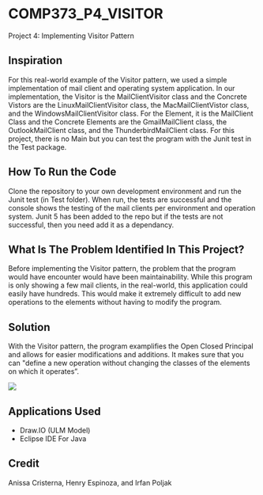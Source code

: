 # COMP373_P4_VISITOR

Project 4: Implementing Visitor Pattern

## Inspiration 

For this real-world example of the Visitor pattern, we used a simple implementation of mail client and operating system application. In our implementation, the Visitor is the MailClientVisitor class and the Concrete Vistors are the LinuxMailClientVisitor class, the MacMailClientVistor class, and the WindowsMailClientVisitor class. For the Element, it is the MailClient Class and the Concrete Elements are the GmailMailClient class, the OutlookMailClient class, and the ThunderbirdMailClient class. For this project, there is no Main but you can test the program with the Junit test in the Test package.

## How To Run the Code

Clone the repository to your own development environment and run the Junit test (in Test folder). When run, the tests are successful and the console shows the testing of the mail clients per environment and operation system. Junit 5 has been added to the repo but if the tests are not successful, then you need add it as a dependancy. 

## What Is The Problem Identified In This Project? 

Before implementing the Visitor pattern, the problem that the program would have encounter would have been maintainability. While this program is only showing a few mail clients, in the real-world, this application could easily have hundreds. This would make it extremely difficult to add new operations to the elements without having to modify the program. 

## Solution

With the Visitor pattern, the program examplifies the Open Closed Principal and allows for easier modifications and additions. It makes sure that you can "define a new operation without changing the classes of the elements on which it operates”.

![](UML%20Diagram/Observer.png)

## Applications Used 

* Draw.IO (ULM Model)
* Eclipse IDE For Java 

## Credit 

Anissa Cristerna,
Henry Espinoza, and
Irfan Poljak
